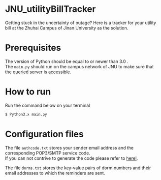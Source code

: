 # JNU_utilityBillTracker
Getting stuck in the uncertainty of outage? Here is a tracker for your utility bill at the Zhuhai Campus of Jinan University as the solution.  
  
# Prerequisites
The version of Python should be equal to or newer than 3.0 .  
The ```main.py``` should run on the campus network of JNU to make sure that the queried server is accessible.
  
# How to run
Run the command below on your terminal  
```bash
$ Python3.x main.py  
```  
# Configuration files  
The file ```authcode.txt``` stores your sender email address and the corresponding POP3/SMTP service code.  
If you can not contrive to generate the code please refer to [here!](https://support.microsoft.com/en-us/office/add-a-qqmail-account-to-outlook-34ef1254-0d07-405a-856f-0409c7c905eb).  
  
The file ```dorms.txt``` stores the key-value pairs of dorm numbers and their email addresses to which the reminders are sent.  
